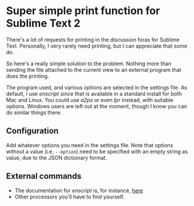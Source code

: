 # Super simple print function for Sublime Text 2

There's a lot of requests for printing in the discussion foras for
Sublime Text. Personally, I very rarely need printing, but I can appreciate
that some do.

So here's a really simple solution to the problem. Nothing more than sending
the file attached to the current view to an external program that does the
printing.

The program used, and various options are selected in the settings file.
As default, I use *enscript* since that is available in a standard install
for both Mac and Linux. You could use *a2ps* or even *lpr* instead, with
suitable options. Windows users are left out at the moment, though I know
you can do similar things there.

## Configuration

Add whatever options you need in the settings file. Note that options without
a value (i.e. `--option`) need to be specified with an empty string as value,
due to the JSON dictionary format.

## External commands

* The documentation for *enscript* is, for instance,
  [here](http://linux.die.net/man/1/enscript)
* Other processors you'll have to find yourself.
